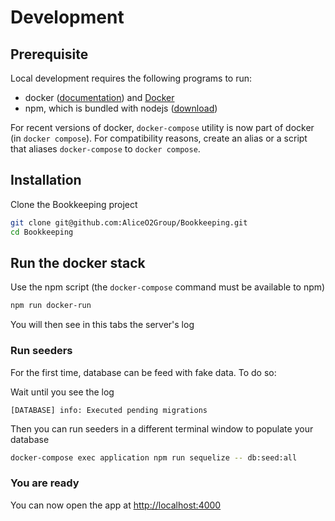 # Development

## Prerequisite

Local development requires the following programs to run:
- docker ([documentation](https://docs.docker.com/engine/install/)) and [Docker](./docs/DOCKER.md)
- npm, which is bundled with nodejs ([download](https://nodejs.org/en/download/))

For recent versions of docker, `docker-compose` utility is now part of docker (in `docker compose`). 
For compatibility reasons, create an alias or a script that aliases `docker-compose` to `docker compose`.

## Installation

Clone the Bookkeeping project

```sh
git clone git@github.com:AliceO2Group/Bookkeeping.git
cd Bookkeeping
```

## Run the docker stack

Use the npm script (the `docker-compose` command must be available to npm)

```sh
npm run docker-run
```

You will then see in this tabs the server's log

### Run seeders

For the first time, database can be feed with fake data. To do so:

Wait until you see the log

```
[DATABASE] info: Executed pending migrations
```

Then you can run seeders in a different terminal window to populate your database

```sh
docker-compose exec application npm run sequelize -- db:seed:all
```

### You are ready

You can now open the app at [http://localhost:4000](http://localhost:4000)
